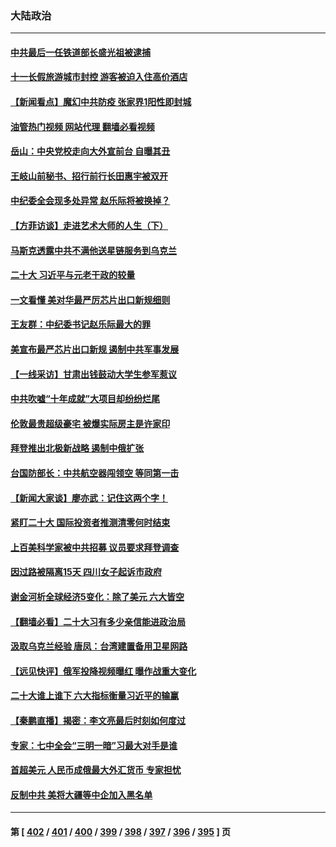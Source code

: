 ### 大陆政治
---
#### [中共最后一任铁道部长盛光祖被逮捕](../../pages/ncid277/n13841331.md?10082045) 
#### [十一长假旅游城市封控 游客被迫入住高价酒店](../../pages/ncid277/n13841322.md?10082045) 
#### [【新闻看点】魔幻中共防疫 张家界1阳性即封城](../../pages/ncid277/n13841062.md?10082045) 
#### [油管热门视频 网站代理 翻墙必看视频](http://209.222.30.114:81/youtube.html?10082045)
#### [岳山：中央党校走向大外宣前台 自曝其丑](../../pages/ncid277/n13840938.md?10082045) 
#### [王岐山前秘书、招行前行长田惠宇被双开](../../pages/ncid277/n13841170.md?10082045) 
#### [中纪委全会现多处异常 赵乐际将被换掉？](../../pages/ncid277/n13841245.md?10082045) 
#### [【方菲访谈】走进艺术大师的人生（下）](../../pages/ncid277/n13841137.md?10082045) 
#### [马斯克透露中共不满他送星链服务到乌克兰](../../pages/ncid277/n13841104.md?10082045) 
#### [二十大 习近平与元老干政的较量](../../pages/ncid277/n13841091.md?10082045) 
#### [一文看懂 美对华最严厉芯片出口新规细则](../../pages/ncid277/n13841067.md?10082045) 
#### [王友群：中纪委书记赵乐际最大的罪](../../pages/ncid277/n13841011.md?10082045) 
#### [美宣布最严芯片出口新规 遏制中共军事发展](../../pages/ncid277/n13841061.md?10082045) 
#### [【一线采访】甘肃出钱鼓动大学生参军惹议](../../pages/ncid277/n13840895.md?10082045) 
#### [中共吹嘘“十年成就”大项目却纷纷烂尾](../../pages/ncid277/n13840852.md?10082045) 
#### [伦敦最贵超级豪宅 被爆实际房主是许家印](../../pages/ncid277/n13841033.md?10082045) 
#### [拜登推出北极新战略 遏制中俄扩张](../../pages/ncid277/n13840956.md?10082045) 
#### [台国防部长：中共航空器闯领空 等同第一击](../../pages/ncid277/n13840387.md?10082045) 
#### [【新闻大家谈】廖亦武：记住这两个字！](../../pages/ncid277/n13840556.md?10082045) 
#### [紧盯二十大  国际投资者推测清零何时结束](../../pages/ncid277/n13840862.md?10082045) 
#### [上百美科学家被中共招募 议员要求拜登调查](../../pages/ncid277/n13840830.md?10082045) 
#### [因过路被隔离15天 四川女子起诉市政府](../../pages/ncid277/n13840759.md?10082045) 
#### [谢金河析全球经济5变化：除了美元 六大皆空](../../pages/ncid277/n13840631.md?10082045) 
#### [【翻墙必看】二十大习有多少亲信能进政治局](../../pages/ncid277/n13840599.md?10082045) 
#### [汲取乌克兰经验 唐凤：台湾建置备用卫星网路](../../pages/ncid277/n13840477.md?10082045) 
#### [【远见快评】俄军投降视频曝红 曝作战重大变化](../../pages/ncid277/n13840399.md?10082045) 
#### [二十大谁上谁下 六大指标衡量习近平的输赢](../../pages/ncid277/n13840381.md?10082045) 
#### [【秦鹏直播】揭密：李文亮最后时刻如何度过](../../pages/ncid277/n13840230.md?10082045) 
#### [专家：七中全会“三明一暗”习最大对手是谁](../../pages/ncid277/n13840326.md?10082045) 
#### [首超美元 人民币成俄最大外汇货币 专家担忧](../../pages/ncid277/n13840299.md?10082045) 
#### [反制中共 美将大疆等中企加入黑名单](../../pages/ncid277/n13840325.md?10082045) 

---
#### 第 [ [402](./402.md?10082045) / [401](./401.md?10082045) / [400](./400.md?10082045) / [399](./399.md?10082045) / [398](./398.md?10082045) / [397](./397.md?10082045) / [396](./396.md?10082045) / [395](./395.md?10082045) ] 页
